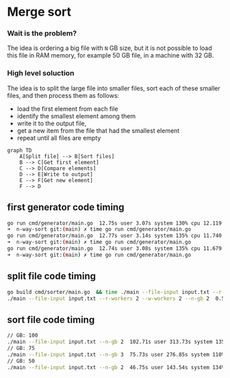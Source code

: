 # Merge sort
### Wait is the problem?
The idea is ordering a big file with `N` GB size, but it is not possible to load this file in RAM memory, for example
50 GB file, in a machine with 32 GB.

### High level soluction
The idea is to split the large file into smaller files, sort each of these smaller files, and then process them 
as follows: 
- load the first element from each file
- identify the smallest element among them
- write it to the output file,
- get a new item from the file that had the smallest element
- repeat until all files are empty

```mermaid
graph TD
    A[Split file] --> B[Sort files]
    B --> C[Get first element]
    C --> D[Compare elements]
    D --> E[Write to output]
    E --> F[Get new element]
    F --> D
```

## first generator code timing
```sh
go run cmd/generator/main.go  12.75s user 3.07s system 130% cpu 12.119 total
➜  n-way-sort git:(main) ✗ time go run cmd/generator/main.go
go run cmd/generator/main.go  12.77s user 3.14s system 135% cpu 11.740 total
➜  n-way-sort git:(main) ✗ time go run cmd/generator/main.go
go run cmd/generator/main.go  12.74s user 3.08s system 135% cpu 11.679 total
➜  n-way-sort git:(main) ✗ time go run cmd/generator/main.go
```
## split file code timing
```sh
go build cmd/sorter/main.go  && time ./main --file-input input.txt --r-workers 2 --w-workers 2 --n-gb 2
./main --file-input input.txt --r-workers 2 --w-workers 2 --n-gb 2  0.54s user 11.13s system 45% cpu 25.747 total
```

## sort file code timing
```sh
// GB: 100
./main --file-input input.txt --n-gb 2  102.71s user 313.73s system 135% cpu 5:07.26 total
// GB: 75
./main --file-input input.txt --n-gb 3  75.73s user 276.85s system 110% cpu 5:18.84 total
// GB: 50 
./main --file-input input.txt --n-gb 2  46.75s user 143.54s system 134% cpu 2:21.27 total
```

